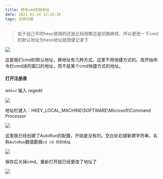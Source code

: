 ```yaml
---
title: 修改cmd初始地址
date: 2021-03-24 12:32:30
tags: 日常问题
---
```


> 由于自己平时hexo使用的还是比较频繁总是切换麻烦，所以更改一下cmd的默认地址为hexo地址就随便记录下<!--more-->

![](https://gitee.com/Jasper-zh/image_host/raw/master/20210324121749.png)

这是我们cmd的默认地址，换地址有几种方式。这里不用快捷方式的。改开始命令栏cmd进的窗口的地址，而不是某个cmd快捷方式的地址。

#### 打开注册表

win+r 输入 regedit

![](https://gitee.com/Jasper-zh/image_host/raw/master/20210324124524.png)

地址栏键入：HKEY_LOCAL_MACHINE\SOFTWARE\Microsoft\Command Processor

![](https://gitee.com/Jasper-zh/image_host/raw/master/20210324124622.png)

这里我已经创建了AutoRun的配置，开始是没有的。空白处右键新建字符串，名称`AutoRun`数值数据`cd /d 你的地址`

![](https://gitee.com/Jasper-zh/image_host/raw/master/20210324124858.png)

保存后关掉cmd，重新打开就已经更改了地址了

![](https://gitee.com/Jasper-zh/image_host/raw/master/20210324125223.png)



